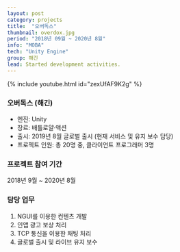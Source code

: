 ```yaml
---
layout: post
category: projects
title:  "오버독스"
thumbnail: overdox.jpg
period: "2018년 09월 ~ 2020년 8월"
info: "MOBA"
tech: "Unity Engine"
group: 해긴
lead: Started development activities.
---
```


{% include youtube.html id="zexUfAF9K2g" %}

### 오버독스 (해긴)
* 엔진: Unity
* 장르: 배틀로얄·액션
* 출시: 2019년 8월 글로벌 출시 (현재 서비스 및 유지 보수 담당)
* 프로젝트 인원: 총 20명 중, 클라이언트 프로그래머 3명

### 프로젝트 참여 기간
2018년 9월 ~ 2020년 8월

### 담당 업무
1. NGUI를 이용한 컨텐츠 개발
2. 인앱 광고 보상 처리
3. TCP 통신을 이용한 채팅 처리
4. 글로벌 출시 및 라이브 유지 보수